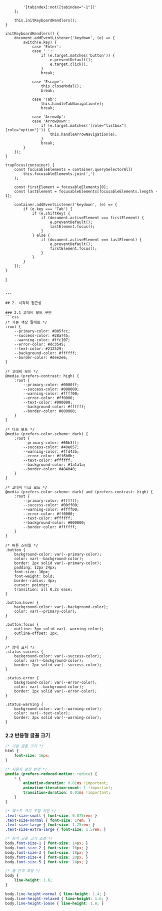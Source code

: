             '[tabindex]:not([tabindex="-1"])'
        ];
        
        this.initKeyboardHandlers();
    }
    
    initKeyboardHandlers() {
        document.addEventListener('keydown', (e) => {
            switch(e.key) {
                case 'Enter':
                case ' ':
                    if (e.target.matches('button')) {
                        e.preventDefault();
                        e.target.click();
                    }
                    break;
                    
                case 'Escape':
                    this.closeModal();
                    break;
                    
                case 'Tab':
                    this.handleTabNavigation(e);
                    break;
                    
                case 'ArrowUp':
                case 'ArrowDown':
                    if (e.target.matches('[role="listbox"] [role="option"]')) {
                        this.handleArrowNavigation(e);
                    }
                    break;
            }
        });
    }
    
    trapFocus(container) {
        const focusableElements = container.querySelectorAll(
            this.focusableElements.join(',')
        );
        
        const firstElement = focusableElements[0];
        const lastElement = focusableElements[focusableElements.length - 1];
        
        container.addEventListener('keydown', (e) => {
            if (e.key === 'Tab') {
                if (e.shiftKey) {
                    if (document.activeElement === firstElement) {
                        e.preventDefault();
                        lastElement.focus();
                    }
                } else {
                    if (document.activeElement === lastElement) {
                        e.preventDefault();
                        firstElement.focus();
                    }
                }
            }
        });
    }
}
```

---

## 2. 시각적 접근성

### 2.1 고대비 모드 구현
```css
/* 기본 색상 팔레트 */
:root {
    --primary-color: #005fcc;
    --success-color: #28a745;
    --warning-color: #ffc107;
    --error-color: #dc3545;
    --text-color: #212529;
    --background-color: #ffffff;
    --border-color: #dee2e6;
}

/* 고대비 모드 */
@media (prefers-contrast: high) {
    :root {
        --primary-color: #0000ff;
        --success-color: #008000;
        --warning-color: #ffff00;
        --error-color: #ff0000;
        --text-color: #000000;
        --background-color: #ffffff;
        --border-color: #000000;
    }
}

/* 다크 모드 */
@media (prefers-color-scheme: dark) {
    :root {
        --primary-color: #66b3ff;
        --success-color: #40e057;
        --warning-color: #ffd43b;
        --error-color: #ff6b6b;
        --text-color: #ffffff;
        --background-color: #1a1a1a;
        --border-color: #404040;
    }
}

/* 고대비 다크 모드 */
@media (prefers-color-scheme: dark) and (prefers-contrast: high) {
    :root {
        --primary-color: #ffffff;
        --success-color: #00ff00;
        --warning-color: #ffff00;
        --error-color: #ff0000;
        --text-color: #ffffff;
        --background-color: #000000;
        --border-color: #ffffff;
    }
}

/* 버튼 스타일 */
.button {
    background-color: var(--primary-color);
    color: var(--background-color);
    border: 2px solid var(--primary-color);
    padding: 12px 24px;
    font-size: 16px;
    font-weight: bold;
    border-radius: 4px;
    cursor: pointer;
    transition: all 0.2s ease;
}

.button:hover {
    background-color: var(--background-color);
    color: var(--primary-color);
}

.button:focus {
    outline: 3px solid var(--warning-color);
    outline-offset: 2px;
}

/* 상태 표시 */
.status-success {
    background-color: var(--success-color);
    color: var(--background-color);
    border: 2px solid var(--success-color);
}

.status-error {
    background-color: var(--error-color);
    color: var(--background-color);
    border: 2px solid var(--error-color);
}

.status-warning {
    background-color: var(--warning-color);
    color: var(--text-color);
    border: 2px solid var(--warning-color);
}
```

### 2.2 반응형 글꼴 크기
```css
/* 기본 글꼴 크기 */
html {
    font-size: 16px;
}

/* 사용자 설정 반영 */
@media (prefers-reduced-motion: reduce) {
    * {
        animation-duration: 0.01ms !important;
        animation-iteration-count: 1 !important;
        transition-duration: 0.01ms !important;
    }
}

/* 텍스트 크기 조절 지원 */
.text-size-small { font-size: 0.875rem; }
.text-size-normal { font-size: 1rem; }
.text-size-large { font-size: 1.25rem; }
.text-size-extra-large { font-size: 1.5rem; }

/* 동적 글꼴 크기 조절 */
body.font-size-1 { font-size: 14px; }
body.font-size-2 { font-size: 16px; }
body.font-size-3 { font-size: 18px; }
body.font-size-4 { font-size: 20px; }
body.font-size-5 { font-size: 24px; }

/* 줄 간격 조절 */
body {
    line-height: 1.6;
}

body.line-height-normal { line-height: 1.4; }
body.line-height-relaxed { line-height: 1.6; }
body.line-height-loose { line-height: 1.8; }
```


